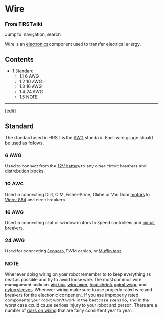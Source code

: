 # Wire

### From FIRSTwiki

Jump to: navigation, search

Wire is an [electronics](/index.php/Electronics_and_circuitry "Electronics and
circuitry" ) component used to transfer electrical energy.

## Contents

  * 1 Standard
    * 1.1 6 AWG
    * 1.2 10 AWG
    * 1.3 16 AWG
    * 1.4 24 AWG
    * 1.5 NOTE  
---  
  
[[edit](/index.php?title=Wire&action=edit&section=1 "Edit section: Standard"
)]

## Standard

The standard used in FIRST is the [AWG](/index.php?title=AWG&action=edit "AWG"
) standard. Each wire gauge should be used as follows.


### 6 AWG

Used to connect from the [12V battery](/index.php/12V_battery "12V battery" )
to any other circuit breakers and distrobution blocks.


### 10 AWG

Used in connecting Drill, CIM, Fisher-Price, Globe or Van Door
[motors](/index.php/Motors "Motors" ) to [Victor 884](/index.php/Victor
"Victor" ) and circit breakers.


### 16 AWG

Used in connecting seat or window motors to Speed controllers and [circuit
breakers](/index.php/Circuit_breaker "Circuit breaker" ).


### 24 AWG

Used for connecting [Sensors](/index.php/Sensors "Sensors" ), PWM cables, or
[Muffin fans](/index.php/Muffin_fan "Muffin fan" ).


### NOTE

Whenever doing wiring on your robot remember to to keep everything as neat as
possible and try to avoid loose wire. The most common wire management tools
are [zip ties](/index.php?title=Zip_ties&action=edit "Zip ties" ), [wire
loom](/index.php?title=Wire_loom&action=edit "Wire loom" ), [heat
shrink](/index.php?title=Heat_shrink&action=edit "Heat shrink" ), [spiral
wrap](/index.php?title=Spiral_wrap&action=edit "Spiral wrap" ), and [nylon
sleeves](/index.php?title=Nylon_sleeves&action=edit "Nylon sleeves" ).
Whenever wiring make sure to use properly rated wire and breakers for the
electronic compenent. If you use improperly rated components your robot won't
work in the best case scenario, and in the worst case could cause serious
injury to your robot and person. There are a number of [rules on
wiring](/index.php?title=Rules_on_wiring&action=edit "Rules on wiring" ) that
are fairly consistent year to year.

